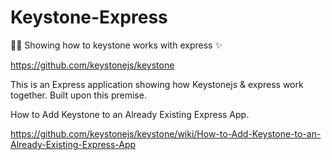 # Keystone-Express
:rocket::sparkles: Showing how to keystone works with express :sparkles:

https://github.com/keystonejs/keystone



This is an Express application showing how Keystonejs & express work together. 
Built upon this premise. 

How to Add Keystone to an Already Existing Express App. 

https://github.com/keystonejs/keystone/wiki/How-to-Add-Keystone-to-an-Already-Existing-Express-App
